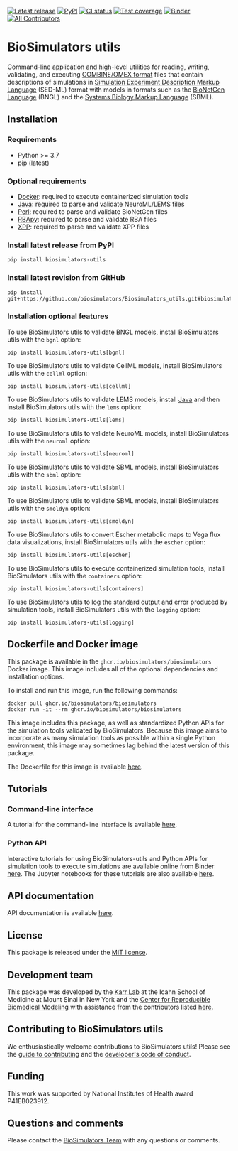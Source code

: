 [![Latest release](https://img.shields.io/github/v/release/biosimulators/Biosimulators_utils)](https://github.com/biosimulators/Biosimulators_utils/releases)
[![PyPI](https://img.shields.io/pypi/v/biosimulators-utils)](https://pypi.org/project/biosimulators-utils/)
[![CI status](https://github.com/biosimulators/Biosimulators_utils/workflows/Continuous%20integration/badge.svg)](https://github.com/biosimulators/Biosimulators_utils/actions?query=workflow%3A%22Continuous+integration%22)
[![Test coverage](https://codecov.io/gh/biosimulators/Biosimulators_utils/branch/dev/graph/badge.svg)](https://codecov.io/gh/biosimulators/Biosimulators_utils)
[![Binder](https://mybinder.org/badge_logo.svg)](https://tutorial.biosimulators.org/)
[![All Contributors](https://img.shields.io/github/all-contributors/biosimulators/Biosimulators_utils/HEAD)](#contributors-)

# BioSimulators utils
Command-line application and high-level utilities for reading, writing, validating, and executing [COMBINE/OMEX format](https://combinearchive.org/) files that contain descriptions of simulations in [Simulation Experiment Description Markup Language](https://sed-ml.org/) (SED-ML) format with models in formats such as the [BioNetGen Language](https://bionetgen.org) (BNGL) and the [Systems Biology Markup Language](http://sbml.org) (SBML).

## Installation

### Requirements
* Python >= 3.7
* pip (latest)

### Optional requirements

* [Docker](https://www.docker.com/): required to execute containerized simulation tools
* [Java](https://www.java.com/): required to parse and validate NeuroML/LEMS files
* [Perl](https://www.perl.org/): required to parse and validate BioNetGen files
* [RBApy](https://sysbioinra.github.io/RBApy/): required to parse and validate RBA files
* [XPP](http://www.math.pitt.edu/~bard/xpp/xpp.html): required to parse and validate XPP files

### Install latest release from PyPI
```
pip install biosimulators-utils
```

### Install latest revision from GitHub
```
pip install git+https://github.com/biosimulators/Biosimulators_utils.git#biosimulators_utils
```

### Installation optional features

To use BioSimulators utils to validate BNGL models, install BioSimulators utils with the `bgnl` option:
```
pip install biosimulators-utils[bgnl]
```

To use BioSimulators utils to validate CellML models, install BioSimulators utils with the `cellml` option:
```
pip install biosimulators-utils[cellml]
```

To use BioSimulators utils to validate LEMS models, install [Java](https://www.java.com/) and then install BioSimulators utils with the `lems` option:
```
pip install biosimulators-utils[lems]
```

To use BioSimulators utils to validate NeuroML models, install BioSimulators utils with the `neuroml` option:
```
pip install biosimulators-utils[neuroml]
```

To use BioSimulators utils to validate SBML models, install BioSimulators utils with the `sbml` option:
```
pip install biosimulators-utils[sbml]
```

To use BioSimulators utils to validate SBML models, install BioSimulators utils with the `smoldyn` option:
```
pip install biosimulators-utils[smoldyn]
```

To use BioSimulators utils to convert Escher metabolic maps to Vega flux data visualizations, install BioSimulators utils with the `escher` option:
```
pip install biosimulators-utils[escher]
```

To use BioSimulators utils to execute containerized simulation tools, install BioSimulators utils with the `containers` option:
```
pip install biosimulators-utils[containers]
```

To use BioSimulators utils to log the standard output and error produced by simulation tools, install BioSimulators utils with the `logging` option:
```
pip install biosimulators-utils[logging]
```

## Dockerfile and Docker image

This package is available in the `ghcr.io/biosimulators/biosimulators` Docker image. This image includes all of the optional dependencies and installation options.

To install and run this image, run the following commands:
```
docker pull ghcr.io/biosimulators/biosimulators
docker run -it --rm ghcr.io/biosimulators/biosimulators
```

This image includes this package, as well as standardized Python APIs for the simulation tools validated by BioSimulators. Because this image aims to incorporate as many simulation tools as possible within a single Python environment, this image may sometimes lag behind the latest version of this package.

The Dockerfile for this image is available [here](https://github.com/biosimulators/Biosimulators/blob/dev/Dockerfile).

## Tutorials

### Command-line interface
A tutorial for the command-line interface is available [here](https://docs.biosimulators.org/Biosimulators_utils/).

### Python API
Interactive tutorials for using BioSimulators-utils and Python APIs for simulation tools to execute simulations are available online from Binder [here](https://tutorial.biosimulators.org/). The Jupyter notebooks for these tutorials are also available [here](https://github.com/biosimulators/Biosimulators_tutorials).

## API documentation
API documentation is available [here](https://docs.biosimulators.org/Biosimulators_utils/).

## License
This package is released under the [MIT license](LICENSE).

## Development team
This package was developed by the [Karr Lab](https://www.karrlab.org) at the Icahn School of Medicine at Mount Sinai in New York and the [Center for Reproducible Biomedical Modeling](http://reproduciblebiomodels.org) with assistance from the contributors listed [here](CONTRIBUTORS.md).

## Contributing to BioSimulators utils
We enthusiastically welcome contributions to BioSimulators utils! Please see the [guide to contributing](CONTRIBUTING.md) and the [developer's code of conduct](CODE_OF_CONDUCT.md).

## Funding
This work was supported by National Institutes of Health award P41EB023912.

## Questions and comments
Please contact the [BioSimulators Team](mailto:info@biosimulators.org) with any questions or comments.
